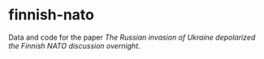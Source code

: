 # finnish-nato

Data and code for the paper *The Russian invasion of Ukraine depolarized the Finnish NATO discussion overnight*.
